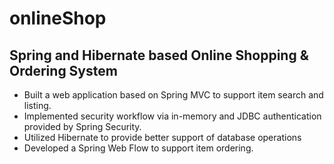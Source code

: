 # onlineShop

## Spring and Hibernate based Online Shopping & Ordering System ##

- Built a web application based on Spring MVC to support item search and listing.
- Implemented security workflow via in-memory and JDBC authentication provided by Spring Security.
- Utilized Hibernate to provide better support of database operations
- Developed a Spring Web Flow to support item ordering.
